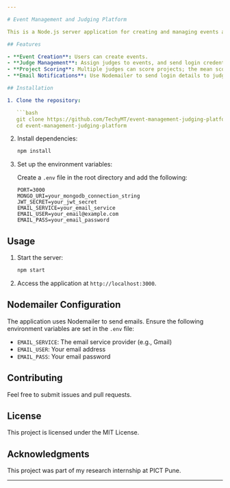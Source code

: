```yaml
---

# Event Management and Judging Platform

This is a Node.js server application for creating and managing events and a judging platform. Users can create events, assign judges, and manage projects. Multiple judges can score projects, and the mean score of all judges will be calculated. Judges are assigned passwords for login, which are sent via email using Nodemailer.

## Features

- **Event Creation**: Users can create events.
- **Judge Management**: Assign judges to events, and send login credentials via email.
- **Project Scoring**: Multiple judges can score projects; the mean score is calculated.
- **Email Notifications**: Use Nodemailer to send login details to judges.

## Installation

1. Clone the repository:

   ```bash
   git clone https://github.com/TechyMT/event-management-judging-platform.git
   cd event-management-judging-platform
   ```

2. Install dependencies:

   ```bash
   npm install
   ```

3. Set up the environment variables:

   Create a `.env` file in the root directory and add the following:

   ```env
   PORT=3000
   MONGO_URI=your_mongodb_connection_string
   JWT_SECRET=your_jwt_secret
   EMAIL_SERVICE=your_email_service
   EMAIL_USER=your_email@example.com
   EMAIL_PASS=your_email_password
   ```

## Usage

1. Start the server:

   ```bash
   npm start
   ```

2. Access the application at `http://localhost:3000`.

## Nodemailer Configuration

The application uses Nodemailer to send emails. Ensure the following environment variables are set in the `.env` file:

- `EMAIL_SERVICE`: The email service provider (e.g., Gmail)
- `EMAIL_USER`: Your email address
- `EMAIL_PASS`: Your email password

## Contributing

Feel free to submit issues and pull requests.

## License

This project is licensed under the MIT License.

## Acknowledgments

This project was part of my research internship at PICT Pune.

---
```

